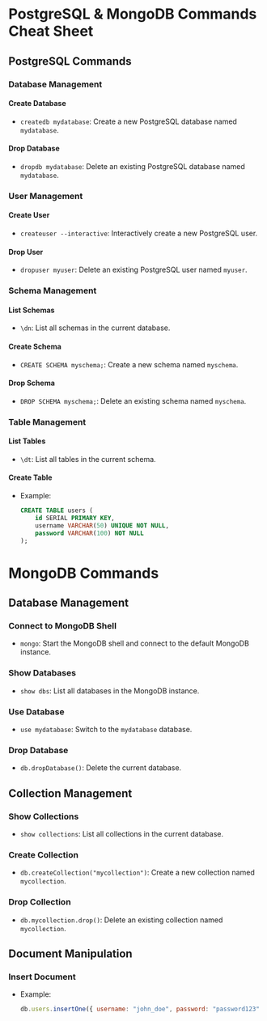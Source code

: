 # PostgreSQL & MongoDB Commands Cheat Sheet

## PostgreSQL Commands

### Database Management

#### Create Database
- `createdb mydatabase`: Create a new PostgreSQL database named `mydatabase`.

#### Drop Database
- `dropdb mydatabase`: Delete an existing PostgreSQL database named `mydatabase`.

### User Management

#### Create User
- `createuser --interactive`: Interactively create a new PostgreSQL user.

#### Drop User
- `dropuser myuser`: Delete an existing PostgreSQL user named `myuser`.

### Schema Management

#### List Schemas
- `\dn`: List all schemas in the current database.

#### Create Schema
- `CREATE SCHEMA myschema;`: Create a new schema named `myschema`.

#### Drop Schema
- `DROP SCHEMA myschema;`: Delete an existing schema named `myschema`.

### Table Management

#### List Tables
- `\dt`: List all tables in the current schema.

#### Create Table
- Example:
  ```sql
  CREATE TABLE users (
      id SERIAL PRIMARY KEY,
      username VARCHAR(50) UNIQUE NOT NULL,
      password VARCHAR(100) NOT NULL
  );
  ```

# MongoDB Commands

## Database Management

### Connect to MongoDB Shell
- `mongo`: Start the MongoDB shell and connect to the default MongoDB instance.

### Show Databases
- `show dbs`: List all databases in the MongoDB instance.

### Use Database
- `use mydatabase`: Switch to the `mydatabase` database.

### Drop Database
- `db.dropDatabase()`: Delete the current database.

## Collection Management

### Show Collections
- `show collections`: List all collections in the current database.

### Create Collection
- `db.createCollection("mycollection")`: Create a new collection named `mycollection`.

### Drop Collection
- `db.mycollection.drop()`: Delete an existing collection named `mycollection`.

## Document Manipulation

### Insert Document
- Example:
  ```javascript
  db.users.insertOne({ username: "john_doe", password: "password123" });
````
